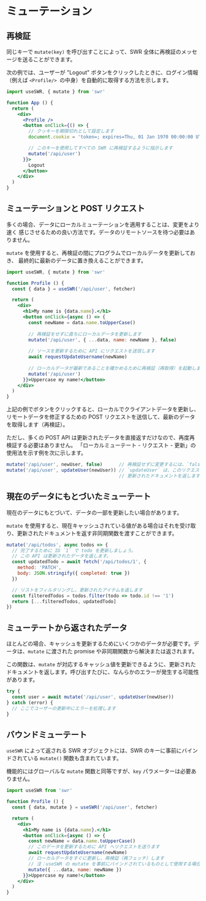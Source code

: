 # ミューテーション

## 再検証

同じキーで `mutate(key)` を呼び出すことによって、SWR 全体に再検証のメッセージを送ることができます。

次の例では、ユーザーが "Logout" ボタンをクリックしたときに、ログイン情報
（例えば `<Profile/> `の中身）を自動的に取得する方法を示します。

```jsx
import useSWR, { mutate } from 'swr'

function App () {
  return (
    <div>
      <Profile />
      <button onClick={() => {
        // クッキーを期限切れとして設定します
        document.cookie = 'token=; expires=Thu, 01 Jan 1970 00:00:00 UTC; path=/;'

        // このキーを使用してすべての SWR に再検証するように指示します
        mutate('/api/user')
      }}>
        Logout
      </button>
    </div>
  )
}
```

## ミューテーションと POST リクエスト

多くの場合、データにローカルミューテーションを適用することは、変更をより速く
感じさせるための良い方法です。データのリモートソースを待つ必要はありません。

`mutate` を使用すると、再検証の間にプログラムでローカルデータを更新しておき、
最終的に最新のデータに置き換えることができます。

```jsx
import useSWR, { mutate } from 'swr'

function Profile () {
  const { data } = useSWR('/api/user', fetcher)

  return (
    <div>
      <h1>My name is {data.name}.</h1>
      <button onClick={async () => {
        const newName = data.name.toUpperCase()
        
        // 再検証をせずに直ちにローカルデータを更新します
        mutate('/api/user', { ...data, name: newName }, false)
        
        // ソースを更新するために API にリクエストを送信します
        await requestUpdateUsername(newName)
        
        // ローカルデータが最新であることを確かめるために再検証（再取得）を起動します
        mutate('/api/user')
      }}>Uppercase my name!</button>
    </div>
  )
}
```

上記の例でボタンをクリックすると、ローカルでクライアントデータを更新し、
リモートデータを修正するための POST リクエストを送信して、最新のデータを取得します（再検証）。

ただし、多くの POST API は更新されたデータを直接返すだけなので、再度再検証する必要はありません。
「ローカルミューテート - リクエスト - 更新」の使用法を示す例を次に示します。

```jsx
mutate('/api/user', newUser, false)      // 再検証せずに変更するには、`false` を使用します
mutate('/api/user', updateUser(newUser)) // `updateUser` は、このリクエストの Promise であり、
                                         // 更新されたドキュメントを返します
```

## 現在のデータにもとづいたミューテート

現在のデータにもとづいて、データの一部を更新したい場合があります。

`mutate` を使用すると、現在キャッシュされている値がある場合はそれを受け取り、更新されたドキュメントを返す非同期関数を渡すことができます。

```jsx
mutate('/api/todos', async todos => {
  // 完了するために ID `1` で todo を更新しましょう。
  // この API は更新されたデータを返します。
  const updatedTodo = await fetch('/api/todos/1', {
    method: 'PATCH',
    body: JSON.stringify({ completed: true })
  })

  // リストをフィルタリングし、更新されたアイテムを返します
  const filteredTodos = todos.filter(todo => todo.id !== '1')
  return [...filteredTodos, updatedTodo]
})
```

## ミューテートから返されたデータ

ほとんどの場合、キャッシュを更新するためにいくつかのデータが必要です。データは、`mutate` に渡された promise や非同期関数から解決または返されます。

この関数は、`mutate` が対応するキャッシュ値を更新できるように、更新されたドキュメントを返します。呼び出すたびに、なんらかのエラーが発生する可能性があります。

```jsx
try {
  const user = await mutate('/api/user', updateUser(newUser))
} catch (error) {
  // ここでユーザーの更新中にエラーを処理します
}
```

## バウンドミューテート

`useSWR` によって返される SWR オブジェクトには、SWR のキーに事前にバインドされている `mutate()` 関数も含まれています。

機能的にはグローバルな `mutate` 関数と同等ですが、`key` パラメーターは必要ありません。

```jsx
import useSWR from 'swr'

function Profile () {
  const { data, mutate } = useSWR('/api/user', fetcher)

  return (
    <div>
      <h1>My name is {data.name}.</h1>
      <button onClick={async () => {
        const newName = data.name.toUpperCase()
        // このデータを更新するために API へリクエストを送ります
        await requestUpdateUsername(newName)
        // ローカルデータをすぐに更新し、再検証（再フェッチ）します
        // 注：useSWR の mutate を事前にバインドされているものとして使用する場合にはキーは必要ありません
        mutate({ ...data, name: newName })
      }}>Uppercase my name!</button>
    </div>
  )
}
```
